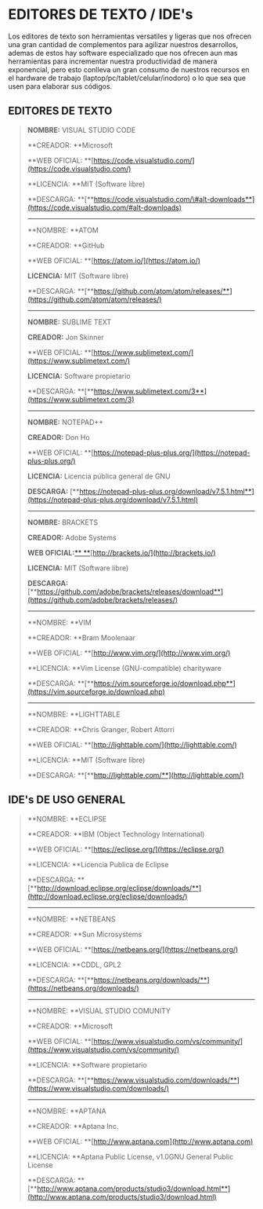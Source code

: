 # EDITORES DE TEXTO / IDE's

Los editores de texto son herramientas versatiles y ligeras que nos ofrecen una gran cantidad de complementos para agilizar nuestros desarrollos, ademas de estos hay software especializado que nos ofrecen aun mas herramientas para incrementar nuestra productividad de manera exponencial, pero esto conlleva un gran consumo de nuestros recursos en el hardware de trabajo \(laptop/pc/tablet/celular/inodoro\) o lo que sea que usen para elaborar sus códigos.

## EDITORES DE TEXTO

> **NOMBRE:** VISUAL STUDIO CODE
>
> **CREADOR: **Microsoft
>
> **WEB OFICIAL: **[https://code.visualstudio.com/](https://code.visualstudio.com/)
>
> **LICENCIA: **MIT \(Software libre\)
>
> **DESCARGA: **[**https://code.visualstudio.com/\#alt-downloads**](https://code.visualstudio.com/#alt-downloads)
>
> ---
>
> **NOMBRE: **ATOM
>
> **CREADOR: **GitHub
>
> **WEB OFICIAL: **[https://atom.io/](https://atom.io/)
>
> **LICENCIA:** MIT \(Software libre\)
>
> **DESCARGA: **[**https://github.com/atom/atom/releases/**](https://github.com/atom/atom/releases/)
>
> ---
>
> **NOMBRE:** SUBLIME TEXT
>
> **CREADOR:** Jon Skinner
>
> **WEB OFICIAL: **[https://www.sublimetext.com/](https://www.sublimetext.com/)
>
> **LICENCIA:** Software propietario
>
> **DESCARGA: **[**https://www.sublimetext.com/3**](https://www.sublimetext.com/3)
>
> ---
>
> **NOMBRE:** NOTEPAD++
>
> **CREADOR:** Don Ho
>
> **WEB OFICIAL: **[https://notepad-plus-plus.org/](https://notepad-plus-plus.org/)
>
> **LICENCIA:** Licencia pública general de GNU
>
> **DESCARGA:** [**https://notepad-plus-plus.org/download/v7.5.1.html**](https://notepad-plus-plus.org/download/v7.5.1.html)
>
> ---
>
> **NOMBRE:** BRACKETS
>
> **CREADOR:** Adobe Systems
>
> **WEB OFICIAL:**[** **](http://brackets.io/)[http://brackets.io/](http://brackets.io/)
>
> **LICENCIA:** MIT \(Software libre\)
>
> **DESCARGA:** [**https://github.com/adobe/brackets/releases/download**](https://github.com/adobe/brackets/releases/)
>
> ---
>
> **NOMBRE: **VIM
>
> **CREADOR: **Bram Moolenaar
>
> **WEB OFICIAL: **[http://www.vim.org/](http://www.vim.org/)
>
> **LICENCIA: **Vim License \(GNU-compatible\) charityware
>
> **DESCARGA: **[**https://vim.sourceforge.io/download.php**](https://vim.sourceforge.io/download.php)
>
> ---
>
> **NOMBRE: **LIGHTTABLE
>
> **CREADOR: **Chris Granger, Robert Attorri
>
> **WEB OFICIAL: **[http://lighttable.com/](http://lighttable.com/)
>
> **LICENCIA: **MIT \(Software libre\)
>
> **DESCARGA: **[**http://lighttable.com/**](http://lighttable.com/)

## IDE's DE USO GENERAL

> **NOMBRE: **ECLIPSE
>
> **CREADOR: **IBM \(Object Technology International\)
>
> **WEB OFICIAL: **[https://eclipse.org/](https://eclipse.org/)
>
> **LICENCIA: **Licencia Publica de Eclipse
>
> **DESCARGA: **[**http://download.eclipse.org/eclipse/downloads/**](http://download.eclipse.org/eclipse/downloads/)
>
> ---
>
> **NOMBRE: **NETBEANS
>
> **CREADOR: **Sun Microsystems
>
> **WEB OFICIAL: **[https://netbeans.org/](https://netbeans.org/)
>
> **LICENCIA: **CDDL, GPL2
>
> **DESCARGA: **[**https://netbeans.org/downloads/**](https://netbeans.org/downloads/)
>
> ---
>
> **NOMBRE: **VISUAL STUDIO COMUNITY
>
> **CREADOR: **Microsoft
>
> **WEB OFICIAL: **[https://www.visualstudio.com/vs/community/](https://www.visualstudio.com/vs/community/)
>
> **LICENCIA: **Software propietario
>
> **DESCARGA: **[**https://www.visualstudio.com/downloads/**](https://www.visualstudio.com/downloads/)
>
> ---
>
> **NOMBRE: **APTANA
>
> **CREADOR: **Aptana Inc.
>
> **WEB OFICIAL: **[http://www.aptana.com](http://www.aptana.com)
>
> **LICENCIA: **Aptana Public License, v1.0GNU General Public License
>
> **DESCARGA: **[**http://www.aptana.com/products/studio3/download.html**](http://www.aptana.com/products/studio3/download.html)



